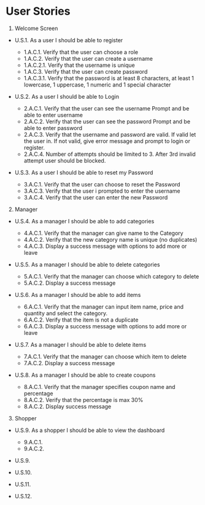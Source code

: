 # User Stories

1. Welcome Screen

  - U.S.1. As a user I should be able to register
    - 1.A.C.1. Verify that the user can choose a role
    - 1.A.C.2. Verify that the user can create a username
    - 1.A.C.2.1. Verify that the username is unique
    - 1.A.C.3. Verify that the user can create password
    - 1.A.C.3.1. Verify that the password is at least 8 characters, at least 1 lowercase, 1 uppercase, 1 numeric and 1 special character

  - U.S.2. As a user I should be able to Login
    - 2.A.C.1. Verify that the user can see the username Prompt and be able to enter username
    - 2.A.C.2. Verify that the user can see the password Prompt and be able to enter password
    - 2.A.C.3. Verify that the username and password are valid. If valid let the user in. If not valid, give error message and prompt to login or register.
    - 2.A.C.4. Number of attempts should be limited to 3. After 3rd invalid attempt user should be blocked.

  - U.S.3. As a user I should be able to reset my Password
    - 3.A.C.1. Verify that the user can choose to reset the Password
    <!-- - 3.A.C.2. Verify that the user is sent an email with a link to reset the password // We are not sure how we can make this work without difficulties -->
    - 3.A.C.3. Verify that the user i prompted to enter the username
    - 3.A.C.4. Verify that the user can enter the new Password

2. Manager

  - U.S.4. As a manager I should be able to add categories
    - 4.A.C.1. Verify that the manager can give name to the Category
    - 4.A.C.2. Verify that the new category name is unique (no duplicates)
    - 4.A.C.3. Display a success message with options to add more or leave

  - U.S.5. As a manager I should be able to delete categories
    - 5.A.C.1. Verify that the manager can choose which category to delete
    - 5.A.C.2. Display a success message
    <!-- - 5.A.C.3. Option to bulk delete -->

  - U.S.6. As a manager I should be able to add items
    - 6.A.C.1. Verify that the manager can input item name, price and quantity and select the category.
    - 6.A.C.2. Verify that the item is not a duplicate
    - 6.A.C.3. Display a success message with options to add more or leave

  - U.S.7. As a manager I should be able to delete items
    - 7.A.C.1. Verify that the manager can choose which item to delete
    - 7.A.C.2. Display a success message
    <!-- - 7.A.C.3. Option to bulk delete -->

  - U.S.8. As a manager I should be able to create coupons
    - 8.A.C.1. Verify that the manager specifies coupon name and percentage
    <!-- - 8.A.C.2. Option to choose either percentage or off amount -->
    - 8.A.C.2. Verify that the percentage is max 30%
    - 8.A.C.2. Display success message

3. Shopper

  - U.S.9. As a shopper I should be able to view the dashboard
    - 9.A.C.1.
    - 9.A.C.2.

  - U.S.9.

  - U.S.10.

  - U.S.11.

  - U.S.12.
